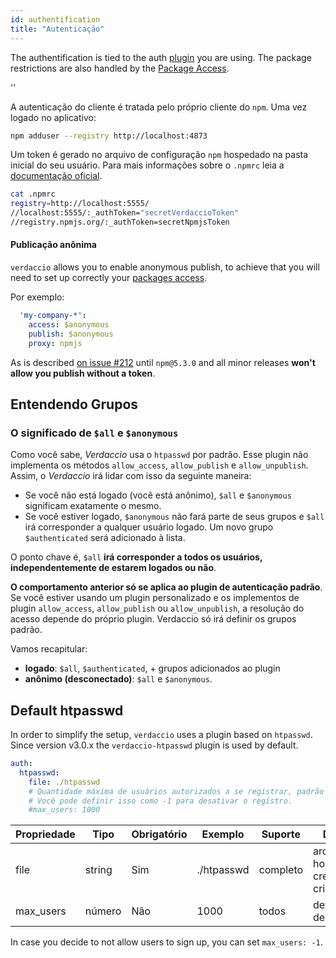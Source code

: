 ```yaml
---
id: authentification
title: "Autenticação"
---
```


The authentification is tied to the auth [plugin](plugins.md) you are using. The package restrictions are also handled by the [Package Access](packages.md).

<div id="codefund">''</div>

A autenticação do cliente é tratada pelo próprio cliente do `npm`. Uma vez logado no aplicativo:

```bash
npm adduser --registry http://localhost:4873
```

Um token é gerado no arquivo de configuração `npm` hospedado na pasta inicial do seu usuário. Para mais informações sobre o `.npmrc` leia a [documentação oficial](https://docs.npmjs.com/files/npmrc).

```bash
cat .npmrc
registry=http://localhost:5555/
//localhost:5555/:_authToken="secretVerdaccioToken"
//registry.npmjs.org/:_authToken=secretNpmjsToken
```

#### Publicação anônima

`verdaccio` allows you to enable anonymous publish, to achieve that you will need to set up correctly your [packages access](packages.md).

Por exemplo:

```yaml
  'my-company-*':
    access: $anonymous
    publish: $anonymous
    proxy: npmjs
```

As is described [on issue #212](https://github.com/verdaccio/verdaccio/issues/212#issuecomment-308578500) until `npm@5.3.0` and all minor releases **won't allow you publish without a token**.

## Entendendo Grupos

### O significado de `$all` e `$anonymous`

Como você sabe, *Verdaccio* usa o `htpasswd` por padrão. Esse plugin não implementa os métodos `allow_access`, `allow_publish` e `allow_unpublish`. Assim, o *Verdaccio* irá lidar com isso da seguinte maneira:

* Se você não está logado (você está anônimo), `$all` e `$anonymous` significam exatamente o mesmo.
* Se você estiver logado, `$anonymous` não fará parte de seus grupos e `$all` irá corresponder a qualquer usuário logado. Um novo grupo `$authenticated` será adicionado à lista.

O ponto chave é, `$all` **irá corresponder a todos os usuários, independentemente de estarem logados ou não**.

**O comportamento anterior só se aplica ao plugin de autenticação padrão**. Se você estiver usando um plugin personalizado e os implementos de plugin `allow_access`, `allow_publish` ou `allow_unpublish`, a resolução do acesso depende do próprio plugin. Verdaccio só irá definir os grupos padrão.

Vamos recapitular:

* **logado**: `$all`, `$authenticated`, + grupos adicionados ao plugin
* **anônimo (desconectado)**: `$all` e `$anonymous`.

## Default htpasswd

In order to simplify the setup, `verdaccio` uses a plugin based on `htpasswd`. Since version v3.0.x the `verdaccio-htpasswd` plugin is used by default.

```yaml
auth:
  htpasswd:
    file: ./htpasswd
    # Quantidade máxima de usuários autorizados a se registrar, padrão "+inf".
    # Você pode definir isso como -1 para desativar o registro.
    #max_users: 1000
```

| Propriedade | Tipo   | Obrigatório | Exemplo    | Suporte  | Descrição                                         |
| ----------- | ------ | ----------- | ---------- | -------- | ------------------------------------------------- |
| file        | string | Sim         | ./htpasswd | completo | arquivo que hospeda as credenciais criptografadas |
| max_users   | número | Não         | 1000       | todos    | define o limite de usuários                       |

In case you decide to not allow users to sign up, you can set `max_users: -1`.